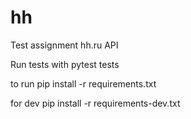 # hh
Test assignment hh.ru API

Run tests with 
pytest tests

to run
pip install -r requirements.txt

for dev
pip install -r requirements-dev.txt
